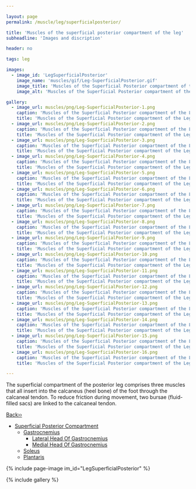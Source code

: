 ```yaml
---

layout: page
permalink: /muscle/leg/superficialposterior/

title: 'Muscles of the superficial posterior compartment of the leg'
subheadline: 'Images and discription'

header: no

tags: leg

images:
  - image_id: 'LegSuperficialPosterior'
    image_name: 'muscles/gif/Leg-SuperficialPosterior.gif'
    image_title: 'Muscles of the Superficial Posterior compartment of the Leg'
    image_alt: 'Muscles of the Superficial Posterior compartment of the Leg' 

gallery:
  - image_url: muscles/png/Leg-SuperficialPosterior-1.png
    caption: 'Muscles of the Superficial Posterior compartment of the Leg 1'
    title: 'Muscles of the Superficial Posterior compartment of the Leg 1'
  - image_url: muscles/png/Leg-SuperficialPosterior-2.png
    caption: 'Muscles of the Superficial Posterior compartment of the Leg 2'
    title: 'Muscles of the Superficial Posterior compartment of the Leg 2'
  - image_url: muscles/png/Leg-SuperficialPosterior-3.png
    caption: 'Muscles of the Superficial Posterior compartment of the Leg 3'
    title: 'Muscles of the Superficial Posterior compartment of the Leg 3'
  - image_url: muscles/png/Leg-SuperficialPosterior-4.png
    caption: 'Muscles of the Superficial Posterior compartment of the Leg 4'
    title: 'Muscles of the Superficial Posterior compartment of the Leg 4'
  - image_url: muscles/png/Leg-SuperficialPosterior-5.png
    caption: 'Muscles of the Superficial Posterior compartment of the Leg 5'
    title: 'Muscles of the Superficial Posterior compartment of the Leg 5'
  - image_url: muscles/png/Leg-SuperficialPosterior-6.png
    caption: 'Muscles of the Superficial Posterior compartment of the Leg 6'
    title: 'Muscles of the Superficial Posterior compartment of the Leg 6'
  - image_url: muscles/png/Leg-SuperficialPosterior-7.png
    caption: 'Muscles of the Superficial Posterior compartment of the Leg 7'
    title: 'Muscles of the Superficial Posterior compartment of the Leg 7'
  - image_url: muscles/png/Leg-SuperficialPosterior-8.png
    caption: 'Muscles of the Superficial Posterior compartment of the Leg 8'
    title: 'Muscles of the Superficial Posterior compartment of the Leg 8'
  - image_url: muscles/png/Leg-SuperficialPosterior-9.png
    caption: 'Muscles of the Superficial Posterior compartment of the Leg 9'
    title: 'Muscles of the Superficial Posterior compartment of the Leg 9'
  - image_url: muscles/png/Leg-SuperficialPosterior-10.png
    caption: 'Muscles of the Superficial Posterior compartment of the Leg 10'
    title: 'Muscles of the Superficial Posterior compartment of the Leg 10'
  - image_url: muscles/png/Leg-SuperficialPosterior-11.png
    caption: 'Muscles of the Superficial Posterior compartment of the Leg 11'
    title: 'Muscles of the Superficial Posterior compartment of the Leg 11'
  - image_url: muscles/png/Leg-SuperficialPosterior-12.png
    caption: 'Muscles of the Superficial Posterior compartment of the Leg 12'
    title: 'Muscles of the Superficial Posterior compartment of the Leg 12'
  - image_url: muscles/png/Leg-SuperficialPosterior-13.png
    caption: 'Muscles of the Superficial Posterior compartment of the Leg 13'
    title: 'Muscles of the Superficial Posterior compartment of the Leg 13'
  - image_url: muscles/png/Leg-SuperficialPosterior-14.png
    caption: 'Muscles of the Superficial Posterior compartment of the Leg 14'
    title: 'Muscles of the Superficial Posterior compartment of the Leg 14'
  - image_url: muscles/png/Leg-SuperficialPosterior-15.png
    caption: 'Muscles of the Superficial Posterior compartment of the Leg 15'
    title: 'Muscles of the Superficial Posterior compartment of the Leg 15'
  - image_url: muscles/png/Leg-SuperficialPosterior-16.png
    caption: 'Muscles of the Superficial Posterior compartment of the Leg 16'
    title: 'Muscles of the Superficial Posterior compartment of the Leg 16'

---
```


The superficial compartment of the posterior leg comprises three muscles that all insert into the calcaneus (heel bone) of the foot through the calcaneal tendon. To reduce friction during movement, two bursae (fluid-filled sacs) are linked to the calcaneal tendon.

[Back››](/muscle/leg/)

- [Superficial Posterior Compartment](/muscle/leg/superficialposterior)
  - [Gastrocnemius](/muscle/leg/gastrocnemius/)
    - [Lateral Head Of Gastrocnemius](/muscle/leg/lateralheadofgastrocnemius/)
    - [Medial Head Of Gastrocnemius](/muscle/leg/medialheadofgastrocnemius/)
  - [Soleus](/muscle/leg/soleus/)
  - [Plantaris](/muscle/leg/plantaris/)

{% include page-image im_id="LegSuperficialPosterior" %}

{% include gallery %}
